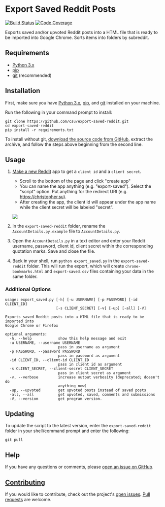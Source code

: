 # Export Saved Reddit Posts

[![Build Status](https://travis-ci.org/csu/export-saved-reddit.svg?branch=master)](https://travis-ci.org/csu/export-saved-reddit) [![Code Coverage](https://img.shields.io/codecov/c/github/csu/export-saved-reddit.svg)](https://codecov.io/gh/csu/export-saved-reddit)

Exports saved and/or upvoted Reddit posts into a HTML file that is ready to be imported into Google Chrome. Sorts items into folders by subreddit.

## Requirements
* [Python 3.x](https://www.python.org/downloads/)
* [pip](https://pip.pypa.io/en/stable/installing/)
* [git](https://git-scm.com/book/en/v2/Getting-Started-Installing-Git) (recommended) 

## Installation
First, make sure you have [Python 3.x](https://www.python.org/downloads/), [pip](https://pip.pypa.io/en/stable/installing/), and [git](https://git-scm.com/book/en/v2/Getting-Started-Installing-Git) installed on your machine.

Run the following in your command prompt to install:

    git clone https://github.com/csu/export-saved-reddit.git
    cd export-saved-reddit
    pip install -r requirements.txt

To install without git, [download the source code from GitHub](https://github.com/csu/export-saved-reddit/archive/master.zip), extract the archive, and follow the steps above beginning from the second line.

## Usage
1. [Make a new Reddit](https://www.reddit.com/prefs/apps) app to get a `client id` and a `client secret`.

    - Scroll to the bottom of the page and click "create app"
    - You can name the app anything (e.g. "export-saved"). Select the "script" option. Put anything for the redirect URI (e.g. https://christopher.su).
    - After creating the app, the client id will appear under the app name while the client secret will be labeled "secret".

    ![](https://i.imgur.com/CSqaFkO.png)

2. In the `export-saved-reddit` folder, rename the `AccountDetails.py.example` file to `AccountDetails.py`.
3. Open the `AccountDetails.py` in a text editor and enter your Reddit username, password, client id, client secret within the corresponding quotation marks. Save and close the file.
4. Back in your shell, run `python export_saved.py` in the `export-saved-reddit` folder. This will run the export, which will create `chrome-bookmarks.html` and `export-saved.csv` files containing your data in the same folder.

### Additional Options
    usage: export_saved.py [-h] [-u USERNAME] [-p PASSWORD] [-id CLIENT_ID]
                           [-s CLIENT_SECRET] [-v] [-up] [-all] [-V]
    
    Exports saved Reddit posts into a HTML file that is ready to be imported into
    Google Chrome or Firefox
    
    optional arguments:
      -h, --help            show this help message and exit
      -u USERNAME, --username USERNAME
                            pass in username as argument
      -p PASSWORD, --password PASSWORD
                            pass in password as argument
      -id CLIENT_ID, --client-id CLIENT_ID
                            pass in client id as argument
      -s CLIENT_SECRET, --client-secret CLIENT_SECRET
                            pass in client secret as argument
      -v, --verbose         increase output verbosity (deprecated; doesn't do
                            anything now)
      -up, --upvoted        get upvoted posts instead of saved posts
      -all, --all           get upvoted, saved, comments and submissions
      -V, --version         get program version.

## Updating
To update the script to the latest version, enter the `export-saved-reddit` folder in your shell/command prompt and enter the following:

    git pull

## Help
If you have any questions or comments, please [open an issue on GitHub](https://github.com/csu/export-saved-reddit/issues).

## [Contributing](https://github.com/csu/export-saved-reddit/blob/master/CONTRIBUTORS.md)

If you would like to contribute, check out the project's [open issues](https://github.com/csu/export-saved-reddit/issues). [Pull requests](https://github.com/csu/export-saved-reddit/pulls) are welcome.
